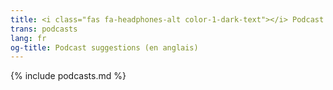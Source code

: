 ```yaml
---
title: <i class="fas fa-headphones-alt color-1-dark-text"></i> Podcast suggestions (en anglais) <i class="fas fa-rss color-1-text"></i>
trans: podcasts
lang: fr
og-title: Podcast suggestions (en anglais)
---
```

{% include podcasts.md %}
